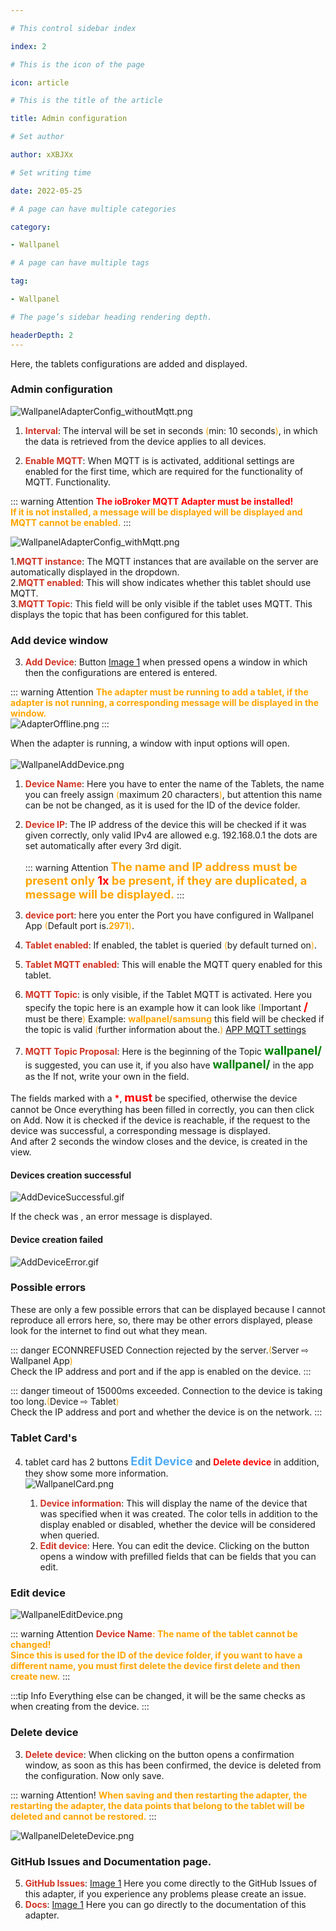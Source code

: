 ```yaml
---

# This control sidebar index

index: 2

# This is the icon of the page

icon: article

# This is the title of the article

title: Admin configuration

# Set author

author: xXBJXx

# Set writing time

date: 2022-05-25

# A page can have multiple categories

category:

- Wallpanel

# A page can have multiple tags

tag:

- Wallpanel

# The page’s sidebar heading rendering depth.

headerDepth: 2
---
```



Here, the tablets configurations are added and displayed.

### Admin configuration

![WallpanelAdapterConfig_withoutMqtt.png](../.vuepress/public/media/wallpanel/WallpanelAdapterConfig_withoutMqtt.png#image)

1. <span style="color:#cf3424; fontSize:1.1em; font-weight:bold">Interval</span>: The interval will be set in seconds <span style="color:#ffa500">(</span>min: 10
   seconds<span style="color:#ffa500">)</span>, in which the data is retrieved from the device applies to all devices.

2. <span style="color:#cf3424; fontSize:1.1em; font-weight:bold">Enable MQTT</span>: When MQTT is is activated, additional settings are enabled for the first time, which are
   required for the functionality of MQTT. Functionality.

::: warning Attention
<span style="color:red; font-size:1em; font-weight: bold" >The ioBroker MQTT Adapter must be installed!</span><br>
<span style="color:orange; font-size:1em; font-weight: bold" >If it is not installed, a message will be displayed will be displayed and MQTT cannot be enabled.</span>
:::

![WallpanelAdapterConfig_withMqtt.png](../.vuepress/public/media/wallpanel/WallpanelAdapterConfig_withMqtt.png#mqttImage)<br>

1.<span style="color:#cf3424; fontSize:1.1em; font-weight:bold">MQTT instance</span>: The MQTT instances that are available on the server are automatically displayed in the
dropdown.<br>
2.<span style="color:#cf3424; fontSize:1.1em; font-weight:bold">MQTT enabled</span>: This will show indicates whether this tablet should use MQTT.<br>
3.<span style="color:#cf3424; fontSize:1.1em; font-weight:bold">MQTT Topic</span>: This field will be only visible if the tablet uses MQTT. This displays the topic that has been
configured for this tablet.<br>

### Add device window

3. <span style="color:#cf3424; fontSize:1.1em; font-weight:bold">Add Device</span>: Button [Image 1](#admin-configuration) when pressed opens a window in which then the
   configurations are entered is entered.

::: warning Attention
<span style="color:orange; font-size:1em; font-weight: bold" >The adapter must be running to add a tablet, if the adapter is not running, a corresponding message will be displayed
in the window.</span><br>
![AdapterOffline.png](../.vuepress/public/media/wallpanel/AdapterOffline.png#mqttImage)
:::

When the adapter is running, a window with input options will open.<br>
<br>
![WallpanelAddDevice.png](../.vuepress/public/media/wallpanel/WallpanelAddDevice.png#image)

1. <span style="color:#cf3424; fontSize:1.1em; font-weight:bold">Device Name</span>: Here you have to enter the name of the Tablets, the name you can freely assign
   <span style="color:#ffa500">(</span>maximum 20 characters<span style="color:#ffa500">)</span>, but attention this name can be not be changed, as it is used for the ID of the
   device folder.<br>
2. <span style="color:#cf3424; fontSize:1.1em; font-weight:bold">Device IP</span>: The IP address of the device this will be checked if it was given correctly, only valid IPv4 are
   allowed e.g. 192.168.0.1 the dots are set automatically after every 3rd digit.

   ::: warning Attention
   <span style="color:orange; font-size:1.3em; font-weight: bold">The name and IP address must be present only <span style="color:red; fontSize:1em; font-weight:bold"> 1x
   </span>be present, if they are duplicated, a message will be displayed.</span>
   :::

3. <span style="color:#cf3424; fontSize:1.1em; font-weight:bold">device port</span>: here you enter the Port you have configured in Wallpanel
   App <span style="color:#ffa500">(</span>Default port is.<span style="color:orange; fontSize:1.1em; font-weight:bold">2971</span><span style="color:#ffa500">)</span>.<br>

4. <span style="color:#cf3424; fontSize:1.1em; font-weight:bold">Tablet enabled</span>: If enabled, the tablet is queried <span style="color:#ffa500">(</span>by default turned
   on<span style="color:#ffa500">)</span>.
   <br>

5. <span style="color:#cf3424; fontSize:1.1em; font-weight:bold">Tablet MQTT enabled</span>: This will enable the MQTT query enabled for this tablet.<br>

6. <span style="color:#cf3424; fontSize:1.1em; font-weight:bold">MQTT Topic</span>: is only visible, if the Tablet MQTT is activated. Here you specify the topic here is an
   example how it can look like <span style="color:#ffa500">(</span>Important <span style="color:red; font-size:1.3em; font-weight: bold">/</span> must be
   there<span style="color:#ffa500">)</span> Example: <span style="color:orange; fontSize:1.1em; font-weight:bold">wallpanel/samsung</span> this field will be checked if the topic
   is valid <span style="color:#ffa500">(</span>further information about the.<span style="color:#ffa500">)</span> [APP MQTT settings](/wallpanel/app/mqtt-settings)<br>

7. <span style="color:#cf3424; fontSize:1.1em; font-weight:bold">MQTT Topic Proposal</span>: Here is the beginning of the
   Topic <span style="color: green; font-size:1.3em; font-weight:bold">wallpanel/</span> is suggested, you can use it, if you also
   have <span style="color: green; font-size:1.3em; font-weight:bold">wallpanel/</span> in the app as the If not, write your own in the field.

The fields marked with a <span style="color:red; fontSize:1.3em; font-weight:bold">*</span>, <span style="color: red; font-size:1.3em; font-weight:bold">must</span> be specified,
otherwise the device cannot be Once everything has been filled in correctly, you can then click on Add. Now it is checked if the device is reachable, if the request to the device
was successful, a corresponding message is displayed.<br>
And after 2 seconds the window closes and the device, is created in the view.<br>

#### Devices creation successful

![AddDeviceSuccessful.gif](../.vuepress/public/media/wallpanel/AddDeviceSuccessful.gif#gif)

If the check was <Badge text="not successful" type="danger" vertical="middle"/>, an error message is displayed.

#### Device creation failed

![AddDeviceError.gif](../.vuepress/public/media/wallpanel/AddDeviceError.gif#gif)

### Possible errors

These are only a few possible errors that can be displayed because I cannot reproduce all errors here, so, there may be other errors displayed, please look for the internet to find
out what they mean.

::: danger ECONNREFUSED
Connection rejected by the server.<span style="color:#ffa500">(</span>Server ⇨ Wallpanel App<span style="color:#ffa500">)</span><br>
Check the IP address and port and if the app is enabled on the device.
:::

::: danger timeout of 15000ms exceeded.
Connection to the device is taking too long.<span style="color:#ffa500">(</span>Device ⇨ Tablet<span style="color:#ffa500">)</span><br>
Check the IP address and port and whether the device is on the network.
:::

### Tablet Card's

4. tablet card has 2 buttons <span style="color:#4dabf5; font-size:1.3em; font-weight:bold" >Edit Device</span> and <span style="color: red; fontSize: 1.3em; font-weight:bold">
   Delete device</span> in addition, they show some more information.<br>
   ![WallpanelCard.png](../.vuepress/public/media/wallpanel/deviceCard.png#image)

	1. <span style="color:#cf3424; fontSize:1.1em; font-weight:bold">Device information</span>: This will display the name of the device that was specified when it was created. The
	   color tells in addition to the display enabled or disabled, whether the device will be considered when queried.
	2. <span style="color:#cf3424; fontSize:1.1em; font-weight:bold">Edit device</span>: Here. You can edit the device. Clicking on the button opens a window with prefilled fields
	   that can be fields that you can edit.

### Edit device

![WallpanelEditDevice.png](../.vuepress/public/media/wallpanel/WallpanelEditDevice.png#image)

::: warning Attention
<span style="color:orange; font-size:1em; font-weight: bold" ><span style="color:#cf3424; font-size:1em; font-weight:bold" >Device Name</span>: The name of the tablet cannot be
changed! <br>
Since this is used for the ID of the device folder, if you want to have a different name, you must first delete the device first delete and then create new.</span>
:::

:::tip Info
Everything else can be changed, it will be the same checks as when creating from the device.
:::

### Delete device

3. <span style="color:#cf3424; fontSize:1.1em; font-weight:bold">Delete device</span>: When clicking on the button opens a confirmation window, as soon as this has been confirmed,
   the device is deleted from the configuration. Now only save.

::: warning Attention!
<span style="color:orange; font-size:1em; font-weight: bold" >When saving and then restarting the adapter, the restarting the adapter, the data points that belong to the tablet
will be deleted and cannot be restored.</span>
:::

![WallpanelDeleteDevice.png](../.vuepress/public/media/wallpanel/WallpanelDeleteDevice.png#image)

### GitHub Issues and Documentation page.

5. <span style="color:#cf3424; fontSize:1.1em; font-weight:bold">GitHub Issues</span>:
   [Image 1](#admin-configuration) Here you come directly to the GitHub Issues of this adapter, if you experience any problems please create an issue.
6. <span style="color:#cf3424; fontSize:1.1em; font-weight:bold">Docs</span>:
   [Image 1](#admin-configuration) Here you can go directly to the documentation of this adapter.
